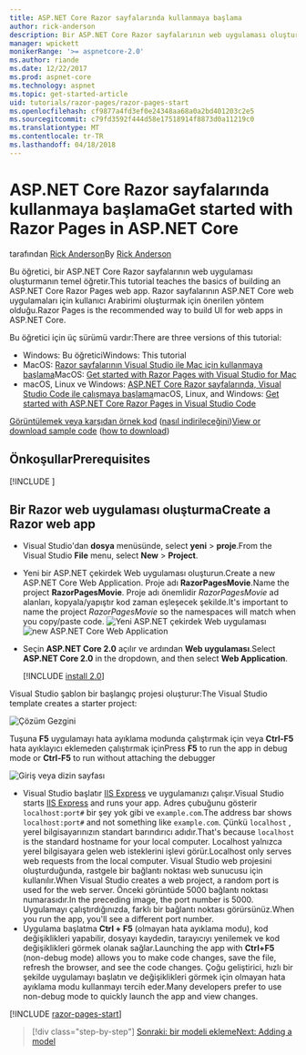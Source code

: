 ```yaml
---
title: ASP.NET Core Razor sayfalarında kullanmaya başlama
author: rick-anderson
description: Bir ASP.NET Core Razor sayfalarının web uygulaması oluşturmanın temel bilgileri bulur. Razor sayfalarının ASP.NET Core web iş yükleri için önerilir.
manager: wpickett
monikerRange: '>= aspnetcore-2.0'
ms.author: riande
ms.date: 12/22/2017
ms.prod: aspnet-core
ms.technology: aspnet
ms.topic: get-started-article
uid: tutorials/razor-pages/razor-pages-start
ms.openlocfilehash: cf9877a4fd3ef0e24348aa68a0a2bd401203c2e5
ms.sourcegitcommit: c79fd3592f444d58e17518914f8873d0a11219c0
ms.translationtype: MT
ms.contentlocale: tr-TR
ms.lasthandoff: 04/18/2018
---
```

# <a name="get-started-with-razor-pages-in-aspnet-core"></a><span data-ttu-id="549cf-104">ASP.NET Core Razor sayfalarında kullanmaya başlama</span><span class="sxs-lookup"><span data-stu-id="549cf-104">Get started with Razor Pages in ASP.NET Core</span></span>

<span data-ttu-id="549cf-105">tarafından [Rick Anderson](https://twitter.com/RickAndMSFT)</span><span class="sxs-lookup"><span data-stu-id="549cf-105">By [Rick Anderson](https://twitter.com/RickAndMSFT)</span></span>

<span data-ttu-id="549cf-106">Bu öğretici, bir ASP.NET Core Razor sayfalarının web uygulaması oluşturmanın temel öğretir.</span><span class="sxs-lookup"><span data-stu-id="549cf-106">This tutorial teaches the basics of building an ASP.NET Core Razor Pages web app.</span></span> <span data-ttu-id="549cf-107">Razor sayfalarının ASP.NET Core web uygulamaları için kullanıcı Arabirimi oluşturmak için önerilen yöntem olduğu.</span><span class="sxs-lookup"><span data-stu-id="549cf-107">Razor Pages is the recommended way to build UI for web apps in ASP.NET Core.</span></span>

<span data-ttu-id="549cf-108">Bu öğretici için üç sürümü vardır:</span><span class="sxs-lookup"><span data-stu-id="549cf-108">There are three versions of this tutorial:</span></span>

* <span data-ttu-id="549cf-109">Windows: Bu öğretici</span><span class="sxs-lookup"><span data-stu-id="549cf-109">Windows: This tutorial</span></span>
* <span data-ttu-id="549cf-110">MacOS: [Razor sayfalarının Visual Studio ile Mac için kullanmaya başlama](xref:tutorials/razor-pages-mac/razor-pages-start)</span><span class="sxs-lookup"><span data-stu-id="549cf-110">MacOS: [Get started with Razor Pages with Visual Studio for Mac](xref:tutorials/razor-pages-mac/razor-pages-start)</span></span>
* <span data-ttu-id="549cf-111">macOS, Linux ve Windows: [ASP.NET Core Razor sayfalarında, Visual Studio Code ile çalışmaya başlama](xref:tutorials/razor-pages-vsc/razor-pages-start)</span><span class="sxs-lookup"><span data-stu-id="549cf-111">macOS, Linux, and Windows: [Get started with ASP.NET Core Razor Pages in Visual Studio Code](xref:tutorials/razor-pages-vsc/razor-pages-start)</span></span>

<span data-ttu-id="549cf-112">[Görüntülemek veya karşıdan örnek kod](https://github.com/aspnet/Docs/tree/master/aspnetcore/tutorials/razor-pages/razor-pages-start/sample/RazorPagesMovie) ([nasıl indirileceğini](xref:tutorials/index#how-to-download-a-sample))</span><span class="sxs-lookup"><span data-stu-id="549cf-112">[View or download sample code](https://github.com/aspnet/Docs/tree/master/aspnetcore/tutorials/razor-pages/razor-pages-start/sample/RazorPagesMovie) ([how to download](xref:tutorials/index#how-to-download-a-sample))</span></span>

## <a name="prerequisites"></a><span data-ttu-id="549cf-113">Önkoşullar</span><span class="sxs-lookup"><span data-stu-id="549cf-113">Prerequisites</span></span>

[!INCLUDE [](~/includes/net-core-prereqs-windows.md)]

## <a name="create-a-razor-web-app"></a><span data-ttu-id="549cf-114">Bir Razor web uygulaması oluşturma</span><span class="sxs-lookup"><span data-stu-id="549cf-114">Create a Razor web app</span></span>

* <span data-ttu-id="549cf-115">Visual Studio'dan **dosya** menüsünde, select **yeni** > **proje**.</span><span class="sxs-lookup"><span data-stu-id="549cf-115">From the Visual Studio **File** menu, select **New** > **Project**.</span></span>
* <span data-ttu-id="549cf-116">Yeni bir ASP.NET çekirdek Web uygulaması oluşturun.</span><span class="sxs-lookup"><span data-stu-id="549cf-116">Create a new ASP.NET Core Web Application.</span></span> <span data-ttu-id="549cf-117">Proje adı **RazorPagesMovie**.</span><span class="sxs-lookup"><span data-stu-id="549cf-117">Name the project **RazorPagesMovie**.</span></span> <span data-ttu-id="549cf-118">Proje adı önemlidir *RazorPagesMovie* ad alanları, kopyala/yapıştır kod zaman eşleşecek şekilde.</span><span class="sxs-lookup"><span data-stu-id="549cf-118">It's important to name the project *RazorPagesMovie* so the namespaces will match when you copy/paste code.</span></span>
  <span data-ttu-id="549cf-119">![Yeni ASP.NET çekirdek Web uygulaması](../../mvc/razor-pages/index/_static/np.png)</span><span class="sxs-lookup"><span data-stu-id="549cf-119">![new ASP.NET Core Web Application](../../mvc/razor-pages/index/_static/np.png)</span></span>
* <span data-ttu-id="549cf-120">Seçin **ASP.NET Core 2.0** açılır ve ardından **Web uygulaması**.</span><span class="sxs-lookup"><span data-stu-id="549cf-120">Select **ASP.NET Core 2.0** in the dropdown, and then select **Web Application**.</span></span>

  [!INCLUDE [install 2.0](../../includes/dotnetcore-on-dotnetfx-vs.md)]

<span data-ttu-id="549cf-121">Visual Studio şablon bir başlangıç projesi oluşturur:</span><span class="sxs-lookup"><span data-stu-id="549cf-121">The Visual Studio template creates a starter project:</span></span>

![Çözüm Gezgini](razor-pages-start/_static/se.png)

<span data-ttu-id="549cf-123">Tuşuna **F5** uygulamayı hata ayıklama modunda çalıştırmak için veya **Ctrl-F5** hata ayıklayıcı eklemeden çalıştırmak için</span><span class="sxs-lookup"><span data-stu-id="549cf-123">Press **F5** to run the app in debug mode or **Ctrl-F5** to run without attaching the debugger</span></span>

![Giriş veya dizin sayfası](razor-pages-start/_static/home.png)

* <span data-ttu-id="549cf-125">Visual Studio başlatır [IIS Express](https://docs.microsoft.com/iis/extensions/introduction-to-iis-express/iis-express-overview) ve uygulamanızı çalışır.</span><span class="sxs-lookup"><span data-stu-id="549cf-125">Visual Studio starts [IIS Express](https://docs.microsoft.com/iis/extensions/introduction-to-iis-express/iis-express-overview) and runs your app.</span></span> <span data-ttu-id="549cf-126">Adres çubuğunu gösterir `localhost:port#` bir şey yok gibi ve `example.com`.</span><span class="sxs-lookup"><span data-stu-id="549cf-126">The address bar shows `localhost:port#` and not something like `example.com`.</span></span> <span data-ttu-id="549cf-127">Çünkü `localhost` , yerel bilgisayarınızın standart barındırıcı adıdır.</span><span class="sxs-lookup"><span data-stu-id="549cf-127">That's because `localhost` is the standard hostname for your local computer.</span></span> <span data-ttu-id="549cf-128">Localhost yalnızca yerel bilgisayara gelen web isteklerini işlevi görür.</span><span class="sxs-lookup"><span data-stu-id="549cf-128">Localhost only serves web requests from the local computer.</span></span> <span data-ttu-id="549cf-129">Visual Studio web projesini oluşturduğunda, rastgele bir bağlantı noktası web sunucusu için kullanılır.</span><span class="sxs-lookup"><span data-stu-id="549cf-129">When Visual Studio creates a web project, a random port is used for the web server.</span></span> <span data-ttu-id="549cf-130">Önceki görüntüde 5000 bağlantı noktası numarasıdır.</span><span class="sxs-lookup"><span data-stu-id="549cf-130">In the preceding image, the port number is 5000.</span></span> <span data-ttu-id="549cf-131">Uygulamayı çalıştırdığınızda, farklı bir bağlantı noktası görürsünüz.</span><span class="sxs-lookup"><span data-stu-id="549cf-131">When you run the app, you'll see a different port number.</span></span>
* <span data-ttu-id="549cf-132">Uygulama başlatma **Ctrl + F5** (olmayan hata ayıklama modu), kod değişiklikleri yapabilir, dosyayı kaydedin, tarayıcıyı yenilemek ve kod değişiklikleri görmek olanak sağlar.</span><span class="sxs-lookup"><span data-stu-id="549cf-132">Launching the app with **Ctrl+F5** (non-debug mode) allows you to make code changes, save the file, refresh the browser, and see the code changes.</span></span> <span data-ttu-id="549cf-133">Çoğu geliştirici, hızlı bir şekilde uygulamayı başlatın ve değişiklikleri görmek için olmayan hata ayıklama modu kullanmayı tercih eder.</span><span class="sxs-lookup"><span data-stu-id="549cf-133">Many developers prefer to use non-debug mode to quickly launch the app and view changes.</span></span>

[!INCLUDE [razor-pages-start](../../includes/RP/razor-pages-start.md)]

> [!div class="step-by-step"]
> [<span data-ttu-id="549cf-134">Sonraki: bir modeli ekleme</span><span class="sxs-lookup"><span data-stu-id="549cf-134">Next: Adding a model</span></span>](xref:tutorials/razor-pages/model)
